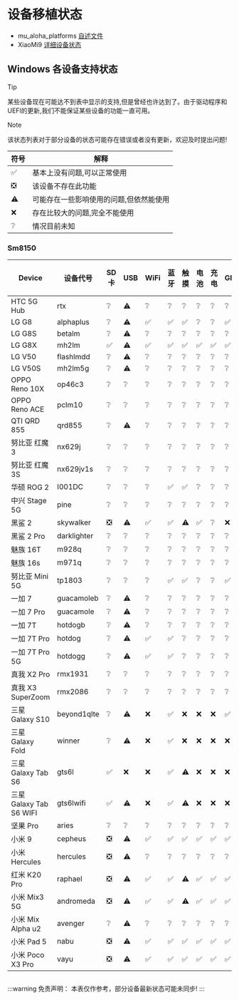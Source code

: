 # 设备移植状态
  - mu_aloha_platforms [自述文件](https://github.com/Project-Aloha/mu_aloha_platforms#target-list)
  - XiaoMi9 [详细设备状态](https://github.com/qaz6750/XiaoMi9-Drivers/blob/main/Status.md)
## Windows 各设备支持状态
> [!TIP]
> 某些设备现在可能达不到表中显示的支持,但是曾经也许达到了。由于驱动程序和UEFI的更新,我们不能保证某些设备的功能一直可用。

> [!NOTE]
> 该状态列表对于部分设备的状态可能存在错误或者没有更新，欢迎及时提出问题!

| 符号  |              解释                      |
|------|----------------------------------------|
|  ✅  |  基本上没有问题,可以正常使用             |
|  ❎  |  该设备不存在此功能                     |
|  ⚠️  |  可能存在一些影响使用的问题,但依然能使用  |
|  ❌  |  存在比较大的问题,完全不能使用           |
|  ❔  |  情况目前未知                          |
### Sm8150
| Device                   | 设备代号    | SD 卡| USB | WiFi | 蓝牙 | 触摸 | 电池 | 充电 | GPU | Cellular | 音频 | 定位 | 传感器 | 相机 |
|--------------------------|------------|------|-----|------|------|-----|-----|------|------|---------|------|------|-------|------|
| HTC 5G Hub               |    rtx     |  ❔  | ⚠️ |  ❔  |  ❔ |  ❔ | ❔ | ❔  |  ❔  |   ❔   |  ❔  |  ❔  |  ❔  |  ❌  |
| LG G8                    | alphaplus  |  ❔  | ⚠️ |  ✅  |  ✅ |  ✅ | ❔ | ❔  |  ✅  |   ❔   |  ✅  |  ❔  |  ❔  |  ❌  |
| LG G8S                   |  betalm    |  ❔  | ⚠️ |  ❔  |  ❔ |  ❔ | ❔ | ❔  |  ❔  |   ❔   |  ❔  |  ❔  |  ❔  |  ❌  |
| LG G8X                   |   mh2lm    |  ✅  | ⚠️ |  ✅  |  ✅ |  ✅ | ✅ | ✅  |  ✅  |   ❔   |  ✅  |  ❔  |  ❔  |  ❌  |
| LG V50                   | flashlmdd  |  ❔  | ⚠️ |  ❔  |  ❔ |  ❔ | ❔ | ❔  |  ❔  |   ❔   |  ❔  |  ❔  |  ❔  |  ❌  |
| LG V50S                  |  mh2lm5g   |  ❔  | ⚠️ |  ❔  |  ❔ |  ❔ | ❔ | ❔  |  ❔  |   ❔   |  ❔  |  ❔  |  ❔  |  ❌  |
| OPPO Reno 10X            |   op46c3   |  ❔  | ❔ |  ❔  |  ❔ |  ❔ | ❔ | ❔  |  ❔  |   ❔   |  ❔  |  ❔  |  ❔  |  ❌  |
| OPPO Reno ACE            |   pclm10   |  ❔  | ❔ |  ❔  |  ❔ |  ❔ | ❔ | ❔  |  ❔  |   ❔   |  ❔  |  ❔  |  ❔  |  ❌  |
| QTI QRD 855              |   qrd855   |  ❔  | ⚠️ |  ❔  |  ❔ |  ❔ | ❔ | ❔  |  ❔  |   ❔   |  ❔  |  ❔  |  ❔  |  ❌  |
| 努比亚 红魔 3             |   nx629j   |  ❔  | ❔ |  ❔  |  ❔ |  ❔ | ❔ | ❔  |  ❔  |   ❔   |  ❔  |  ❔  |  ❔  |  ❌  |
| 努比亚 红魔 3S            |  nx629jv1s |  ❔  | ❔ |  ❔  |  ❔ |  ❔ | ❔ | ❔  |  ❔  |   ❔   |  ❔  |  ❔  |  ❔  |  ❌  |
| 华硕 ROG 2               |   I001DC   |  ❔  | ❔ |  ❔  |  ✅ |  ✅ | ❔ | ❔  |  ❔  |   ❔   |  ✅  |  ❔  |  ❔  |  ❌  |
| 中兴 Stage 5G            |    pine    |  ❔  | ❔ |  ❔  |  ❔ |  ❔ | ❔ | ❔  |  ❔  |   ❔   |  ❔  |  ❔  |  ❔  |  ❌  |
| 黑鲨 2                   |  skywalker |  ❎  | ⚠️ |  ✅  |  ✅ |  ⚠️ | ✅ | ❔  |  ❌  |   ❔   |  ❌  |  ❔  |  ❌  |  ❌  |
| 黑鲨 2 Pro               |darklighter |  ❔  | ❔ |  ❔  |  ❔ |  ❔ | ❔ | ❔  |  ❔  |   ❔   |  ❔  |  ❔  |  ❔  |  ❌  |
| 魅族 16T                 |   m928q    |  ❔  | ❔ |  ❔  |  ❔ |  ❔ | ❔ | ❔  |  ❔  |   ❔   |  ❔  |  ❔  |  ❔  |  ❌  |
| 魅族 16s                 |   m971q    |  ❔  | ❔ |  ❔  |  ❔ |  ❔ | ❔ | ❔  |  ❔  |   ❔   |  ❔  |  ❔  |  ❔  |  ❌  |
| 努比亚 Mini 5G           |   tp1803   |  ❔  | ❔ |  ❔  |  ✅ |  ✅ | ❔ | ❔  |  ✅  |   ✅   |  ❔  |  ❔  |  ❔  |  ❌  |
| 一加 7                   | guacamoleb |  ❔  | ⚠️ |  ❔  |  ❔ |  ❔ | ❔ | ❔  |  ❔  |   ❔   |  ❔  |  ❔  |  ❔  |  ❌  |
| 一加 7 Pro               | guacamole  |  ❔  | ⚠️ |  ❔  |  ❔ |  ❔ | ❔ | ❔  |  ❔  |   ❔   |  ❔  |  ❔  |  ❔  |  ❌  |
| 一加 7T                  |  hotdogb   |  ❔  | ⚠️ |  ❔  |  ❔ |  ❔ | ❔ | ❔  |  ❔  |   ❔   |  ❔  |  ❔  |  ❔  |  ❌  |
| 一加 7T Pro              |  hotdog    |  ❔  | ⚠️ |  ✅  |  ✅ |  ❔ | ❔ | ❔  |  ❔  |   ❔   |  ❔  |  ❔  |  ❔  |  ❌  |
| 一加 7T Pro 5G           |  hotdogg   |  ❔  | ⚠️ |  ✅  |  ✅ |  ❔ | ❔ | ❔  |  ❔  |   ❔   |  ❔  |  ❔  |  ❔  |  ❌  |
| 真我 X2 Pro              |  rmx1931   |  ❔  | ❔ |  ❔  |  ❔ |  ❔ | ❔ | ❔  |  ❔  |   ❔   |  ❌  |  ❔  |  ❔  |  ❌  |
| 真我 X3 SuperZoom        |  rmx2086   |  ❔  | ❔ |  ❔  |  ❔ |  ❔ | ❔ | ❔  |  ❔  |   ❔   |  ❌  |  ❔  |  ❔  |  ❌  |
| 三星 Galaxy S10          |beyond1qlte |  ❔  | ⚠️ |  ❌  |  ✅ |  ❌ | ❌ | ❌  |  ✅  |   ❌   |  ❌  |  ❔  |  ❔  |  ❌  |
| 三星 Galaxy Fold         |   winner   |  ❔  | ⚠️ |  ❌  |  ✅ |  ❌ | ❌ | ❌  |  ❌  |   ❌   |  ❌  |  ❔  |  ❔  |  ❌  |
| 三星 Galaxy Tab S6       |   gts6l    |  ✅  | ❌ |  ❌  |  ✅ |  ⚠️ | ❌ | ❌  |  ❌  |   ❌   |  ❌  |  ❔  |  ❔  |  ❌  |
| 三星 Galaxy Tab S6 WIFI  | gts6lwifi  |  ✅  | ⚠️ |  ❌  |  ✅ |  ⚠️ | ❌ | ❌  |  ❌  |   ❌   |  ❌  |  ❔  |  ❌  |  ❌  |
| 坚果 Pro                 |   aries    |  ❔  | ❔ |  ❔  |  ❔ |  ❔ | ❔ | ❔  |  ❔  |   ❔   |  ❌  |  ❔  |  ❔  |  ❌  |
| 小米 9                   |  cepheus   |  ❎  | ⚠️ |  ✅  |  ✅ |  ✅ | ✅ | ✅  |  ✅  |   ✅   |  ✅  |  ✅  |  ✅  |  ❌  |
| 小米 Hercules            |  hercules  |  ❎  | ⚠️ |  ❔  |  ❔ |  ❔ | ❔ | ❔  |  ❔  |   ❔   |  ❔  |  ❔  |  ❔  |  ❌  |
| 红米 K20 Pro             |  raphael   |  ❎  | ⚠️ |  ✅  |  ✅ |  ⚠️ | ✅ | ✅  |  ✅  |   ✅   |  ✅  |  ✅  |  ✅  |  ❌  |
| 小米 Mix3 5G             | andromeda  |  ❎  | ⚠️ |  ✅  |  ✅ |  ⚠️ | ✅ | ✅  |  ✅  |   ⚠️   |  ❌  |  ✅  |  ❔  |  ❌  |
| 小米 Mix Alpha u2        |  avenger   |  ❔  | ⚠️ |  ❔  |  ❔ |  ❔ | ❔ | ❔  |  ❔  |   ❔   |  ❔  |  ❔  |  ❔  |  ❌  |
| 小米 Pad 5               |    nabu    |  ❎  | ⚠️ |  ✅  |  ✅ |  ✅ | ✅ | ✅  |  ✅  |   ❎   |  ✅  |  ✅  |  ✅  |  ❌  |
| 小米 Poco X3 Pro         |    vayu    |  ❎  | ⚠️ |  ✅  |  ✅ |  ✅ | ✅ | ✅  |  ✅  |   ✅   |  ✅  |  ✅  |  ✅  |  ❌  |

##
:::warning 免责声明：
本表仅作参考，部分设备最新状态可能未同步!
:::
